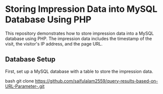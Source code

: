 # Storing Impression Data into MySQL Database Using PHP

This repository demonstrates how to store impression data into a MySQL database using PHP. The impression data includes the timestamp of the visit, the visitor's IP address, and the page URL.


## Database Setup

First, set up a MySQL database with a table to store the impression data.

bash
    git clone https://github.com/saifulalam2559/query-results-based-on-URL-Parameter-.git

